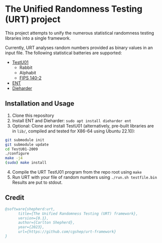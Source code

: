 # The Unified Randomness Testing (URT) project

This project attempts to unify the numerous statistical randomness testing libraries into a single framework.

Currently, URT analyses random numbers provided as binary values in an input file. The following statistical batteries are supported:

+ [TestU01](http://simul.iro.umontreal.ca/testu01/tu01.html)
  - Rabbit
  - Alphabit
  - [FIPS 140-2](https://csrc.nist.gov/publications/detail/fips/140/2/final)
+ [ENT](https://manpages.ubuntu.com/manpages/trusty/man1/ent.1.html)
+ [Dieharder](https://webhome.phy.duke.edu/~rgb/General/dieharder.php)

## Installation and Usage

1. Clone this repository
2. Install ENT and Dieharder: `sudo apt install dieharder ent`
3. Optional: Clone and install TestU01 (alternatively, pre-built libraries are in `lib/`, compiled and tested for X86-64 using Ubuntu 22.10):
```bash
git submodule init
git submodule update
cd TestU01-2009
./configure
make -j4
(sudo) make install 
```
4. Compile the URT TestU01 program from the repo root using `make`
5. Run URT with your file of random numbers using `./run.sh testfile.bin` Results are put to stdout.

## Credit

```bibtex
@software{shepherd:urt,
      title={The Unified Randomness Testing (URT) framework},
      version={0.1},
      author={Carlton Shepherd},
      year={2023},
      url={https://github.com/cgshep/urt-framework}
}
```